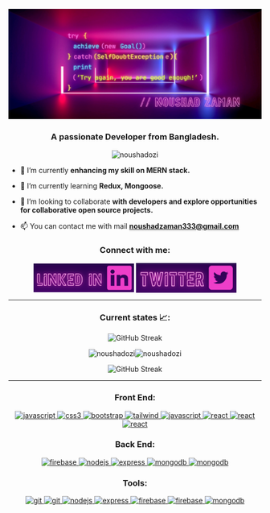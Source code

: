 ![Hard work is beautiful!](/assets/AWESOME.png "quote")<h3 align="center">A passionate Developer from Bangladesh.</h3>

<p align="center"> <img src="https://komarev.com/ghpvc/?username=noushadozi&label=Profile%20views&color=0e75b6&style=flat" alt="noushadozi" /> </p>

- 🔭 I’m currently **enhancing my skill on MERN stack.**

- 🌱 I’m currently learning **Redux, Mongoose.**

- 👯 I’m looking to collaborate **with developers and explore opportunities for collaborative open source projects.**

- 📫 You can contact me with mail **noushadzaman333@gmail.com**

<h3 align="center">Connect with me:</h3>
<p align="center">
<a href="https://linkedin.com/in/noushad-zaman" target="blank"><img align="center" src="./assets/Purple Neon Club Greeting Card.png" alt="noushad-zaman" width="200" /></a>
<a href="https://twitter.com/noushad_ozi" target="blank"><img align="center" src="./assets/Purple Neon Club Greeting Card (2).png" alt="noushad-zaman" width="200" /></a>
</p>

<hr>
<h3 align="center">Current states 📈:</h3>

<p align="center" href="https://git.io/streak-stats"><img src="https://github-readme-streak-stats.herokuapp.com?user=Noushadozi&theme=midnight-purple&hide_border=true" alt="GitHub Streak" /></p>

<p align="center"><img src="http://github-profile-summary-cards.vercel.app/api/cards/repos-per-language?username=Noushadozi&theme=midnight_purple" alt="noushadozi" /><img src="http://github-profile-summary-cards.vercel.app/api/cards/stats?username=Noushadozi&theme=midnight_purple" alt="noushadozi" /></p>

<p align="center" href="https://git.io/streak-stats"><img src="https://api.githubtrends.io/user/svg/Noushadozi/langs?time_range=one_year&theme=synthwaves" alt="GitHub Streak" /></p>
<hr>
<h3 align="center">Front End:</h3>
<p align="center">
<a href="https://www.w3.org/html/" target="_blank" rel="noreferrer">
  <img src="https://i.ibb.co/r6pbHvQ/HTML.png" alt="javascript" width="40" height="40"/>
</a>
<a href="https://www.w3schools.com/css/" target="_blank" rel="noreferrer"> <img src="https://i.ibb.co/BrT0PtL/CSS.png" alt="css3" width="40" height="40"/> </a>
<a href="https://getbootstrap.com" target="_blank" rel="noreferrer"> <img src="https://i.ibb.co/rwWn3Vq/Bootstrap.png" alt="bootstrap" width="40" height="40"/> </a>
<a href="https://tailwindcss.com/" target="_blank" rel="noreferrer"> <img src="https://i.ibb.co/HhgTYKD/Tailwind-CSS-Dark.png" alt="tailwind" width="40" height="40"/> </a>
<a href="https://developer.mozilla.org/en-US/docs/Web/JavaScript" target="_blank" rel="noreferrer"> <img src="https://i.ibb.co/MNx9D6S/Java-Script.png" alt="javascript" width="40" height="40"/> </a>
<a href="https://reactjs.org/" target="_blank" rel="noreferrer"> <img src="https://i.ibb.co/wrB69hH/React-Dark.png" alt="react" width="40" height="40"/> </a>
<a href="https://mui.com/material-ui/" target="_blank" rel="noreferrer"> <img src="https://i.ibb.co/LdSJ0dL/Material-UI-Dark.png" alt="react" width="40" height="40"/> </a>
<a href="https://nextjs.org/" target="_blank" rel="noreferrer"> <img src="https://i.ibb.co/qrTFxyY/Next-JS-Dark.png" alt="react" width="40" height="40"/> </a>
</p>

<h3 align="center">Back End:</h3>
<p align="center">
<a href="https://firebase.google.com/" target="_blank" rel="noreferrer"> <img src="https://i.ibb.co/C2Sjrzt/Firebase-Dark.png" alt="firebase" width="40" height="40"/> </a>
<a href="https://nodejs.org" target="_blank" rel="noreferrer"> <img src="https://i.ibb.co/qnmTw8g/Node-JS-Dark.png" alt="nodejs" width="40" height="40"/> </a>
<a href="https://expressjs.com" target="_blank" rel="noreferrer"> <img src="https://i.ibb.co/wz71ktp/Express-JS-Dark.png" alt="express" width="40" height="40"/> </a>
<a href="https://www.mongodb.com/" target="_blank" rel="noreferrer"> <img src="https://i.ibb.co/JqM78kq/MongoDB.png" alt="mongodb" width="40" height="40"/> </a>
<a href="https://jwt.io/" target="_blank" rel="noreferrer"> <img src="https://i.ibb.co/dP8x6k0/Blue-Purple-Simple-Clean-Start-And-Finish-Marathon-Sign-Banner-1.png" alt="mongodb" width="40" height="40"/> </a>

</p>

<h3 align="center">Tools:</h3>
<p align="center">
<a href="" target="_blank" rel="noreferrer"> <img src="https://i.ibb.co/JQ03619/VSCode-Dark.png" alt="git" width="40" height="40"/> </a>
<a href="https://vitejs.dev/" target="_blank" rel="noreferrer"> <img src="https://i.ibb.co/sPFDCcq/Vite-Dark.png" alt="git" width="40" height="40"/> </a>
<a href="https://git-scm.com/" target="_blank" rel="noreferrer"><img src="https://i.ibb.co/JqGYBCn/Git.png" alt="nodejs" width="40" height="40"/> </a><a href="https://github.com/Noushadozi" target="_blank" rel="noreferrer"> <img src="https://i.ibb.co/nQZPLmf/Github-Dark.png" alt="express" width="40" height="40"/> </a>
<a href="https://www.npmjs.com/" target="_blank" rel="noreferrer"> <img src="https://i.ibb.co/djXLvNk/Blue-Purple-Simple-Clean-Start-And-Finish-Marathon-Sign-Banner.png" alt="firebase" width="40" height="40"/> </a>
<a href="https://vercel.com/" target="_blank" rel="noreferrer"> <img src="https://i.ibb.co/9n6bgfY/Vercel-Dark.png" alt="firebase" width="40" height="40"/> </a>
<a href="https://app.netlify.com/" target="_blank" rel="noreferrer"> <img src="https://i.ibb.co/3BgqWxF/Netlify-Dark.png" alt="mongodb" width="40" height="40"/> </a>
</p>